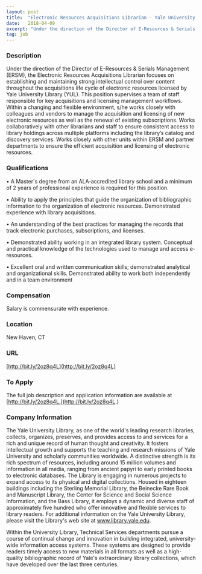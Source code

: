```yaml
---
layout: post
title:  "Electronic Resources Acquisitions Librarian - Yale University Library "
date:   2018-04-09
excerpt: "Under the direction of the Director of E-Resources & Serials Management (ERSM), the Electronic Resources Acquisitions Librarian focuses on establishing and maintaining strong intellectual control over content throughout the acquisitions life cycle of electronic resources licensed by Yale University Library (YUL). This position supervises a team of staff responsible for..."
tag: job
---
```


### Description   

Under the direction of the Director of E-Resources & Serials Management (ERSM), the Electronic Resources Acquisitions Librarian focuses on establishing and maintaining strong intellectual control over content throughout the acquisitions life cycle of electronic resources licensed by Yale University Library (YUL). This position supervises a team of staff responsible for key acquisitions and licensing management workflows. Within a changing and flexible environment, s/he works closely with colleagues and vendors to manage the acquisition and licensing of new electronic resources as well as the renewal of existing subscriptions. Works collaboratively with other librarians and staff to ensure consistent access to library holdings across multiple platforms including the library’s catalog and discovery services. Works closely with other units within ERSM and partner departments to ensure the efficient acquisition and licensing of electronic resources.




### Qualifications   


• 	A Master's degree from an ALA‐accredited library school and a minimum of 2 years of professional experience is required for this position. 

• 	Ability to apply the principles that guide the organization of bibliographic information to the organization of electronic resources. Demonstrated experience with library acquisitions.

• 	An understanding of the best practices for managing the records that track electronic purchases, subscriptions, and licenses.

• 	Demonstrated ability working in an integrated library system. Conceptual and practical knowledge of the technologies used to manage and access e-resources.

• 	Excellent oral and written communication skills; demonstrated analytical and organizational skills. Demonstrated ability to work both independently and in a team environment



### Compensation   

Salary is commensurate with experience. 


### Location   

New Haven, CT


### URL   

[http://bit.ly/2oz8q4L](http://bit.ly/2oz8q4L)

### To Apply   

The full job description and application information are available at [http://bit.ly/2oz8q4L.](http://bit.ly/2oz8q4L.) 


### Company Information   

The Yale University Library, as one of the world's leading research libraries, collects, organizes, preserves, and provides access to and services for a rich and unique record of human thought and creativity. It fosters intellectual growth and supports the teaching and research missions of Yale University and scholarly communities worldwide. A distinctive strength is its rich spectrum of resources, including around 15 million volumes and information in all media, ranging from ancient papyri to early printed books to electronic databases. The Library is engaging in numerous projects to expand access to its physical and digital collections. Housed in eighteen buildings including the Sterling Memorial Library, the Beinecke Rare Book and Manuscript Library, the Center for Science and Social Science Information, and the Bass Library, it employs a dynamic and diverse staff of approximately five hundred who offer innovative and flexible services to library readers.  For additional information on the Yale University Library, please visit the Library's web site at www.library.yale.edu.

Within the University Library, Technical Services departments pursue a course of continual change and innovation in building integrated, university-wide information access systems. These systems are designed to provide readers timely access to new materials in all formats as well as a high-quality bibliographic record of Yale's extraordinary library collections, which have developed over the last three centuries. 



